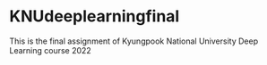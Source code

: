 # KNUdeeplearningfinal
This is the final assignment of Kyungpook National University Deep Learning course 2022
